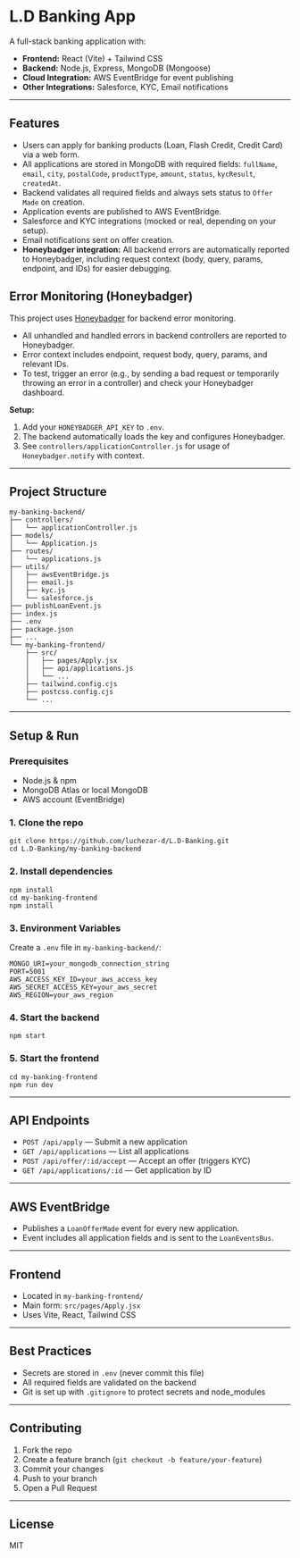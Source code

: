 # L.D Banking App

A full-stack banking application with:
- **Frontend:** React (Vite) + Tailwind CSS
- **Backend:** Node.js, Express, MongoDB (Mongoose)
- **Cloud Integration:** AWS EventBridge for event publishing
- **Other Integrations:** Salesforce, KYC, Email notifications

---


## Features
- Users can apply for banking products (Loan, Flash Credit, Credit Card) via a web form.
- All applications are stored in MongoDB with required fields: `fullName`, `email`, `city`, `postalCode`, `productType`, `amount`, `status`, `kycResult`, `createdAt`.
- Backend validates all required fields and always sets status to `Offer Made` on creation.
- Application events are published to AWS EventBridge.
- Salesforce and KYC integrations (mocked or real, depending on your setup).
- Email notifications sent on offer creation.
- **Honeybadger integration:** All backend errors are automatically reported to Honeybadger, including request context (body, query, params, endpoint, and IDs) for easier debugging.

## Error Monitoring (Honeybadger)

This project uses [Honeybadger](https://www.honeybadger.io/) for backend error monitoring.

- All unhandled and handled errors in backend controllers are reported to Honeybadger.
- Error context includes endpoint, request body, query, params, and relevant IDs.
- To test, trigger an error (e.g., by sending a bad request or temporarily throwing an error in a controller) and check your Honeybadger dashboard.

**Setup:**
1. Add your `HONEYBADGER_API_KEY` to `.env`.
2. The backend automatically loads the key and configures Honeybadger.
3. See `controllers/applicationController.js` for usage of `Honeybadger.notify` with context.

---

## Project Structure

```
my-banking-backend/
├── controllers/
│   └── applicationController.js
├── models/
│   └── Application.js
├── routes/
│   └── applications.js
├── utils/
│   ├── awsEventBridge.js
│   ├── email.js
│   ├── kyc.js
│   └── salesforce.js
├── publishLoanEvent.js
├── index.js
├── .env
├── package.json
├── ...
└── my-banking-frontend/
    ├── src/
    │   ├── pages/Apply.jsx
    │   ├── api/applications.js
    │   └── ...
    ├── tailwind.config.cjs
    ├── postcss.config.cjs
    └── ...
```

---

## Setup & Run

### Prerequisites
- Node.js & npm
- MongoDB Atlas or local MongoDB
- AWS account (EventBridge)

### 1. Clone the repo
```
git clone https://github.com/luchezar-d/L.D-Banking.git
cd L.D-Banking/my-banking-backend
```

### 2. Install dependencies
```
npm install
cd my-banking-frontend
npm install
```

### 3. Environment Variables
Create a `.env` file in `my-banking-backend/`:
```
MONGO_URI=your_mongodb_connection_string
PORT=5001
AWS_ACCESS_KEY_ID=your_aws_access_key
AWS_SECRET_ACCESS_KEY=your_aws_secret
AWS_REGION=your_aws_region
```

### 4. Start the backend
```
npm start
```

### 5. Start the frontend
```
cd my-banking-frontend
npm run dev
```

---

## API Endpoints
- `POST /api/apply` — Submit a new application
- `GET /api/applications` — List all applications
- `POST /api/offer/:id/accept` — Accept an offer (triggers KYC)
- `GET /api/applications/:id` — Get application by ID

---

## AWS EventBridge
- Publishes a `LoanOfferMade` event for every new application.
- Event includes all application fields and is sent to the `LoanEventsBus`.

---

## Frontend
- Located in `my-banking-frontend/`
- Main form: `src/pages/Apply.jsx`
- Uses Vite, React, Tailwind CSS

---

## Best Practices
- Secrets are stored in `.env` (never commit this file)
- All required fields are validated on the backend
- Git is set up with `.gitignore` to protect secrets and node_modules

---

## Contributing
1. Fork the repo
2. Create a feature branch (`git checkout -b feature/your-feature`)
3. Commit your changes
4. Push to your branch
5. Open a Pull Request

---

## License
MIT
